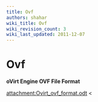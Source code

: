 ```yaml
---
title: Ovf
authors: shahar
wiki_title: Ovf
wiki_revision_count: 3
wiki_last_updated: 2011-12-07
---
```


# Ovf

**oVirt Engine OVF File Format**

<attachment:Ovirt_ovf_format.odt> <
>
